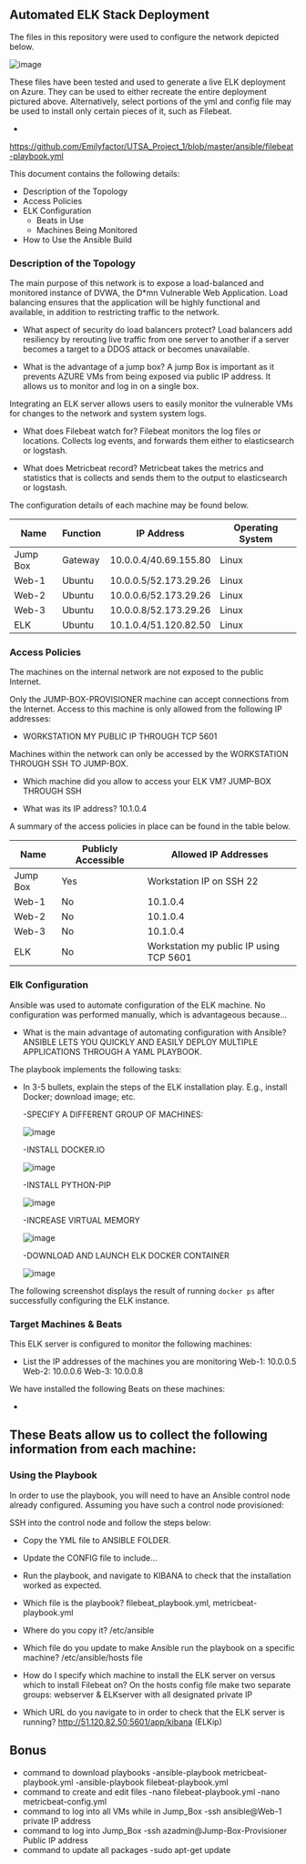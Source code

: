 ## Automated ELK Stack Deployment

The files in this repository were used to configure the network depicted below.

![image](https://user-images.githubusercontent.com/96030770/161370148-f2b694ea-41b7-492d-a3aa-424cf8688688.png)



These files have been tested and used to generate a live ELK deployment on Azure. They can be used to either recreate the entire deployment pictured above. Alternatively, select portions of the yml and config file may be used to install only certain pieces of it, such as Filebeat.

  -
  https://github.com/Emilyfactor/UTSA_Project_1/blob/master/ansible/filebeat-playbook.yml



This document contains the following details:
- Description of the Topology
- Access Policies
- ELK Configuration
  - Beats in Use
  - Machines Being Monitored
- How to Use the Ansible Build


### Description of the Topology

The main purpose of this network is to expose a load-balanced and monitored instance of DVWA, the D*mn Vulnerable Web Application.
Load balancing ensures that the application will be highly functional and available, in addition to restricting traffic to the network.

- What aspect of security do load balancers protect? 
    Load balancers add resiliency by rerouting live traffic from one server to another if a server becomes a target to a DDOS attack or becomes unavailable.

- What is the advantage of a jump box? 
    A jump Box is important as it prevents AZURE VMs from being exposed via public IP address. It allows us to monitor and log in on a single box. 

Integrating an ELK server allows users to easily monitor the vulnerable VMs for changes to the network and system system logs.

- What does Filebeat watch for? 
    Filebeat monitors the log files or locations. Collects log events, and forwards them either to elasticsearch or logstash.

- What does Metricbeat record?
    Metricbeat takes the metrics and statistics that is collects and sends them to the output to elasticsearch or logstash.

The configuration details of each machine may be found below.

| Name     | Function | IP Address            | Operating System |
|----------|----------|-----------------------|------------------|
| Jump Box | Gateway  | 10.0.0.4/40.69.155.80 | Linux            |
| Web-1    | Ubuntu   | 10.0.0.5/52.173.29.26 | Linux            |
| Web-2    | Ubuntu   | 10.0.0.6/52.173.29.26 | Linux            |
| Web-3    | Ubuntu   | 10.0.0.8/52.173.29.26 | Linux            |
| ELK      | Ubuntu   | 10.1.0.4/51.120.82.50 | Linux            | 

### Access Policies

The machines on the internal network are not exposed to the public Internet. 

Only the JUMP-BOX-PROVISIONER machine can accept connections from the Internet. Access to this machine is only allowed from the following IP addresses:
- WORKSTATION MY PUBLIC IP THROUGH TCP 5601

Machines within the network can only be accessed by the WORKSTATION THROUGH SSH TO JUMP-BOX.

- Which machine did you allow to access your ELK VM? 
    JUMP-BOX THROUGH SSH

- What was its IP address?
    10.1.0.4

A summary of the access policies in place can be found in the table below.

| Name     | Publicly Accessible | Allowed IP Addresses                    |
|----------|---------------------|-----------------------------------------|
| Jump Box | Yes                 | Workstation IP on SSH 22                |
| Web-1    | No                  | 10.1.0.4                                |
| Web-2    | No                  | 10.1.0.4                                |
| Web-3    | No                  | 10.1.0.4                                |
| ELK      | No                  | Workstation my public IP using TCP 5601 |


### Elk Configuration

Ansible was used to automate configuration of the ELK machine. No configuration was performed manually, which is advantageous because...
- What is the main advantage of automating configuration with Ansible?
    ANSIBLE LETS YOU QUICKLY AND EASILY DEPLOY MULTIPLE APPLICATIONS THROUGH A YAML PLAYBOOK. 

The playbook implements the following tasks:
- In 3-5 bullets, explain the steps of the ELK installation play. E.g., install Docker; download image; etc.

  -SPECIFY A DIFFERENT GROUP OF MACHINES:
  
  ![image](https://user-images.githubusercontent.com/96030770/161370193-62bde299-2925-4013-bc10-0c06036774dc.png)




   -INSTALL DOCKER.IO
   
   ![image](https://user-images.githubusercontent.com/96030770/161370249-b4b871f6-c1bb-4eda-930b-93f9766b8634.png)



  -INSTALL PYTHON-PIP

  ![image](https://user-images.githubusercontent.com/96030770/161370318-762432b4-f872-417c-b9bd-eb9a5e87b9be.png)



  -INCREASE VIRTUAL MEMORY

  ![image](https://user-images.githubusercontent.com/96030770/161370361-16c8edda-ac1b-452e-a749-9082ddf25120.png)


  -DOWNLOAD AND LAUNCH ELK DOCKER CONTAINER
  
  ![image](https://user-images.githubusercontent.com/96030770/161370519-1dc2e1ed-9315-4c5b-b079-1417b955b5bf.png)


The following screenshot displays the result of running `docker ps` after successfully configuring the ELK instance.



### Target Machines & Beats
This ELK server is configured to monitor the following machines:
- List the IP addresses of the machines you are monitoring
  Web-1: 10.0.0.5
  Web-2: 10.0.0.6 
  Web-3: 10.0.0.8

We have installed the following Beats on these machines:

-



These Beats allow us to collect the following information from each machine:
- 



### Using the Playbook
In order to use the playbook, you will need to have an Ansible control node already configured. Assuming you have such a control node provisioned: 

SSH into the control node and follow the steps below:
- Copy the YML file to ANSIBLE FOLDER.
- Update the CONFIG file to include...
- Run the playbook, and navigate to KIBANA to check that the installation worked as expected.

- Which file is the playbook? filebeat_playbook.yml, metricbeat-playbook.yml
- Where do you copy it? /etc/ansible
- Which file do you update to make Ansible run the playbook on a specific machine? /etc/ansible/hosts file
- How do I specify which machine to install the ELK server on versus which to install Filebeat on? On the hosts config file make two separate groups: webserver & ELKserver with all designated private IP
- Which URL do you navigate to in order to check that the ELK server is running? http://51.120.82.50:5601/app/kibana (ELKip) 

## Bonus
- command to download playbooks 
    -ansible-playbook metricbeat-playbook.yml
    -ansible-playbook filebeat-playbook.yml
- command to create and edit files
    -nano filebeat-playbook.yml
    -nano metricbeat-config.yml
- command to log into all VMs while in Jump_Box
    -ssh ansible@Web-1 private IP address
- command to log into Jump_Box
    -ssh azadmin@Jump-Box-Provisioner Public IP address
- command to update all packages
    -sudo apt-get update